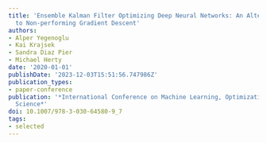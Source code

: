 ```yaml
---
title: 'Ensemble Kalman Filter Optimizing Deep Neural Networks: An Alternative Approach
  to Non-performing Gradient Descent'
authors:
- Alper Yegenoglu
- Kai Krajsek
- Sandra Diaz Pier
- Michael Herty
date: '2020-01-01'
publishDate: '2023-12-03T15:51:56.747986Z'
publication_types:
- paper-conference
publication: '*International Conference on Machine Learning, Optimization, and Data
  Science*'
doi: 10.1007/978-3-030-64580-9_7
tags:
- selected
---
```

